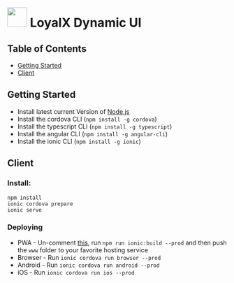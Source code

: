 # <img src="https://avatars1.githubusercontent.com/u/33500684" height="45px"/> LoyalX Dynamic UI

## Table of Contents
 - [Getting Started](#getting-started)
 - [Client](#client)

 ## Getting Started

* Install latest current Version of [Node.js](https://nodejs.org/en/download/current/)
* Install the cordova CLI (`npm install -g cordova`)
* Install the typescript CLI (`npm install -g typescript`)
* Install the angular CLI (`npm install -g angular-cli`)
* Install the ionic CLI (`npm install -g ionic`)

## Client

### Install:
```
npm install
ionic cordova prepare
ionic serve
```

### Deploying

* PWA - Un-comment [this](https://github.com/LoyalX/LoyalX-App/blob/master/dynamic-ui/client/src/index.html#L21,L22,L23,L24,L25,L26,L27,L28), run `npm run ionic:build --prod` and then push the `www` folder to your favorite hosting service
* Browser - Run `ionic cordova run browser --prod`
* Android - Run `ionic cordova run android --prod`
* iOS - Run `ionic cordova run ios --prod`

